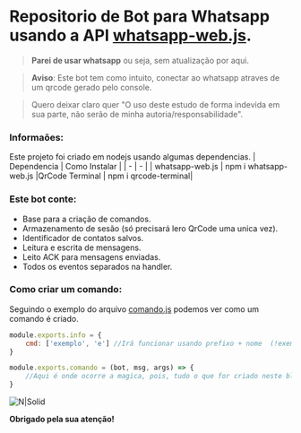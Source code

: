 # Repositorio de Bot para Whatsapp usando a API [whatsapp-web.js](https://pedroslopez.me/whatsapp-web.js/).

> **Parei de usar whatsapp** ou seja, sem atualização por aqui.

> **Aviso**: Este bot tem como intuito, conectar ao whatsapp atraves de um qrcode gerado pelo console.

> Quero deixar claro quer "O uso deste estudo de forma indevida em sua parte, não serão de minha autoria/responsabilidade".


### Informaões:
 Este projeto foi criado em nodejs usando algumas dependencias.
 | Dependencia | Como Instalar |
| - | - |
| whatsapp-web.js | npm i whatsapp-web.js
|QrCode Terminal | npm i qrcode-terminal|


### Este bot conte:
- Base para a criação de comandos.
- Armazenamento de sesão (só precisará lero QrCode uma unica vez).
- Identificador de contatos salvos.
- Leitura e escrita de mensagens.
- Leito ACK para mensagens enviadas.
- Todos os eventos separados na handler.


### Como criar um comando:
Seguindo o exemplo do arquivo [comando.js](/handler/comandos/exemplo/comando.js) podemos ver como um comando é criado.

```js
module.exports.info = {
    cmd: ['exemplo', 'e'] //Irá funcionar usando prefixo + nome  (!exemplo ou !e)
}

module.exports.comando = (bot, msg, args) => {
    //Aqui é onde ocorre a magica, pois, tudo o que for criado neste bloco será executado ao chamar o comando.
}
```

![N|Solid](https://cdn.discordapp.com/attachments/539435716011360286/725946860878954547/unknown.png)



**Obrigado pela sua atenção!**
	
